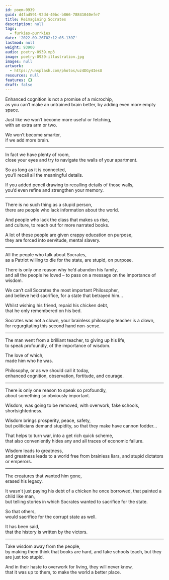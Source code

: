 ```yaml
---
id: poem-0939
guid: d4fad591-92d4-40bc-b866-78841040efe7
title: Reimagining Socrates
description: null
tags:
  - furkies-purrkies
date: '2022-09-26T02:12:05.139Z'
lastmod: null
weight: 93900
audio: poetry-0939.mp3
image: poetry-0939-illustration.jpg
images: null
artwork:
  - https://unsplash.com/photos/uz4DGy4IesU
resources: null
features: {}
draft: false
---
```


Enhanced cognition is not a promise of a microchip,\
as you can’t make an untrained brain better, by adding even more empty space.

Just like we won’t become more useful or fetching,\
with an extra arm or two.

We won’t become smarter,\
if we add more brain.

---

In fact we have plenty of room,\
close your eyes and try to navigate the walls of your apartment.

So as long as it is connected,\
you’ll recall all the meaningful details.

If you added pencil drawing to recalling details of those walls,\
you’d even refine and strengthen your memory.

---

There is no such thing as a stupid person,\
there are people who lack information about the world.

And people who lack the class that makes us rise,\
and culture, to reach out for more narrated books.

A lot of these people are given crappy education on purpose,\
they are forced into servitude, mental slavery.

---

All the people who talk about Socrates,\
as a Patriot willing to die for the state, are stupid, on purpose.

There is only one reason why he’d abandon his family,\
and all the people he loved – to pass on a message on the importance of wisdom.

We can’t call Socrates the most important Philosopher,\
and believe he’d sacrifice, for a state that betrayed him…

Whilst wishing his friend, repaid his chicken debt,\
that he only remembered on his bed.

Socrates was not a clown, your brainless philosophy teacher is a clown,\
for regurgitating this second hand non-sense.

---

The man went from a brilliant teacher, to giving up his life,\
to speak profoundly, of the importance of wisdom.

The love of which,\
made him who he was.

Philosophy, or as we should call it today,\
enhanced cognition, observation, fortitude, and courage.

---

There is only one reason to speak so profoundly,\
about something so obviously important.

Wisdom, was going to be removed, with overwork, fake schools,\
shortsightedness.

Wisdom brings prosperity, peace, safety,\
but politicians demand stupidity, so that they make have cannon fodder...

That helps to turn war, into a get rich quick scheme,\
that also conveniently hides any and all traces of economic failure.

Wisdom leads to greatness,\
and greatness leads to a world free from brainless liars, and stupid dictators or emperors.

---

The creatures that wanted him gone,\
erased his legacy.

It wasn't just paying his debt of a chicken he once borrowed, that painted a child like man,\
but telling stories in which Socrates wanted to sacrifice for the state.

So that others,\
would sacrifice for the corrupt state as well.

It has been said,\
that the history is written by the victors.

---

Take wisdom away from the people,\
by making them think that books are hard, and fake schools teach, but they are just too stupid.

And in their haste to overwork for living, they will never know,\
that it was up to them, to make the world a better place.
